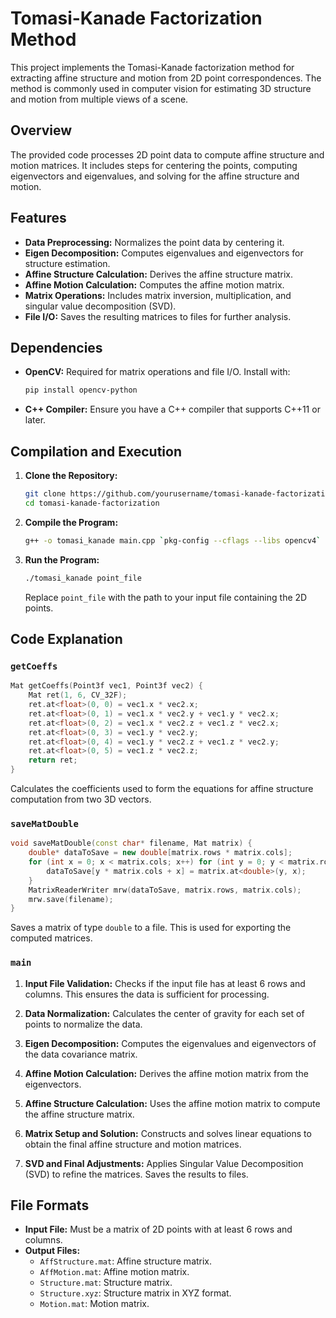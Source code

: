 # Tomasi-Kanade Factorization Method

This project implements the Tomasi-Kanade factorization method for extracting affine structure and motion from 2D point correspondences. The method is commonly used in computer vision for estimating 3D structure and motion from multiple views of a scene.

## Overview

The provided code processes 2D point data to compute affine structure and motion matrices. It includes steps for centering the points, computing eigenvectors and eigenvalues, and solving for the affine structure and motion.

## Features

- **Data Preprocessing:** Normalizes the point data by centering it.
- **Eigen Decomposition:** Computes eigenvalues and eigenvectors for structure estimation.
- **Affine Structure Calculation:** Derives the affine structure matrix.
- **Affine Motion Calculation:** Computes the affine motion matrix.
- **Matrix Operations:** Includes matrix inversion, multiplication, and singular value decomposition (SVD).
- **File I/O:** Saves the resulting matrices to files for further analysis.

## Dependencies

- **OpenCV:** Required for matrix operations and file I/O. Install with:
  ```bash
  pip install opencv-python
  ```
- **C++ Compiler:** Ensure you have a C++ compiler that supports C++11 or later.

## Compilation and Execution

1. **Clone the Repository:**
   ```bash
   git clone https://github.com/yourusername/tomasi-kanade-factorization.git
   cd tomasi-kanade-factorization
   ```

2. **Compile the Program:**
   ```bash
   g++ -o tomasi_kanade main.cpp `pkg-config --cflags --libs opencv4`
   ```

3. **Run the Program:**
   ```bash
   ./tomasi_kanade point_file
   ```
   Replace `point_file` with the path to your input file containing the 2D points.

## Code Explanation

### `getCoeffs`

```cpp
Mat getCoeffs(Point3f vec1, Point3f vec2) {
    Mat ret(1, 6, CV_32F);
    ret.at<float>(0, 0) = vec1.x * vec2.x;
    ret.at<float>(0, 1) = vec1.x * vec2.y + vec1.y * vec2.x;
    ret.at<float>(0, 2) = vec1.x * vec2.z + vec1.z * vec2.x;
    ret.at<float>(0, 3) = vec1.y * vec2.y;
    ret.at<float>(0, 4) = vec1.y * vec2.z + vec1.z * vec2.y;
    ret.at<float>(0, 5) = vec1.z * vec2.z;
    return ret;
}
```

Calculates the coefficients used to form the equations for affine structure computation from two 3D vectors.

### `saveMatDouble`

```cpp
void saveMatDouble(const char* filename, Mat matrix) {
    double* dataToSave = new double[matrix.rows * matrix.cols];
    for (int x = 0; x < matrix.cols; x++) for (int y = 0; y < matrix.rows; y++) {
        dataToSave[y * matrix.cols + x] = matrix.at<double>(y, x);
    }
    MatrixReaderWriter mrw(dataToSave, matrix.rows, matrix.cols);
    mrw.save(filename);
}
```

Saves a matrix of type `double` to a file. This is used for exporting the computed matrices.

### `main`

1. **Input File Validation:**
   Checks if the input file has at least 6 rows and columns. This ensures the data is sufficient for processing.

2. **Data Normalization:**
   Calculates the center of gravity for each set of points to normalize the data.

3. **Eigen Decomposition:**
   Computes the eigenvalues and eigenvectors of the data covariance matrix.

4. **Affine Motion Calculation:**
   Derives the affine motion matrix from the eigenvectors.

5. **Affine Structure Calculation:**
   Uses the affine motion matrix to compute the affine structure matrix.

6. **Matrix Setup and Solution:**
   Constructs and solves linear equations to obtain the final affine structure and motion matrices.

7. **SVD and Final Adjustments:**
   Applies Singular Value Decomposition (SVD) to refine the matrices. Saves the results to files.

## File Formats

- **Input File:** Must be a matrix of 2D points with at least 6 rows and columns.
- **Output Files:**
  - `AffStructure.mat`: Affine structure matrix.
  - `AffMotion.mat`: Affine motion matrix.
  - `Structure.mat`: Structure matrix.
  - `Structure.xyz`: Structure matrix in XYZ format.
  - `Motion.mat`: Motion matrix.

